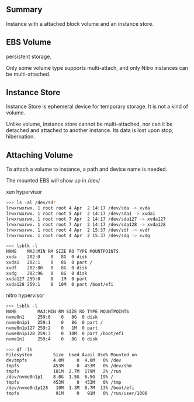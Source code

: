 ## Summary

Instance with a attached block volume and an instance store.

## EBS Volume

persistent storage.

Only some volume type supports multi-attach, and only Nitro instances can be multi-attached.

## Instance Store

Instance Store is ephemeral device for temporary storage. It is not a kind of volume.

Unlike volume, instance store cannot be multi-attached, nor can it be detached and attached to another instance. Its data is lost upon stop, hibernation.

## Attaching Volume

To attach a volume to instance, a path and device name is needed.

The mounted EBS will show up in /dev/

xen hypervisor
```sh
>>> ls -al /dev/sd*
lrwxrwxrwx. 1 root root 4 Apr  2 14:17 /dev/sda -> xvda
lrwxrwxrwx. 1 root root 5 Apr  2 14:17 /dev/sda1 -> xvda1
lrwxrwxrwx. 1 root root 7 Apr  2 14:17 /dev/sda127 -> xvda127
lrwxrwxrwx. 1 root root 7 Apr  2 14:17 /dev/sda128 -> xvda128
lrwxrwxrwx. 1 root root 4 Apr  2 15:37 /dev/sdf -> xvdf
lrwxrwxrwx. 1 root root 4 Apr  2 15:37 /dev/sdg -> xvdg

>>> lsblk -l
NAME    MAJ:MIN RM SIZE RO TYPE MOUNTPOINTS
xvda    202:0    0   8G  0 disk 
xvda1   202:1    0   8G  0 part /
xvdf    202:80   0   8G  0 disk 
xvdg    202:96   0   8G  0 disk 
xvda127 259:0    0   1M  0 part 
xvda128 259:1    0  10M  0 part /boot/efi
```

nitro hypervisor
```sh
>>> lsblk -l
NAME        MAJ:MIN RM SIZE RO TYPE MOUNTPOINTS
nvme0n1     259:0    0   8G  0 disk 
nvme0n1p1   259:1    0   8G  0 part /
nvme0n1p127 259:2    0   1M  0 part 
nvme0n1p128 259:3    0  10M  0 part /boot/efi
nvme1n1     259:4    0   8G  0 disk

>>> df -lh
Filesystem        Size  Used Avail Use% Mounted on
devtmpfs          4.0M     0  4.0M   0% /dev
tmpfs             453M     0  453M   0% /dev/shm
tmpfs             181M  2.7M  179M   2% /run
/dev/nvme0n1p1    8.0G  1.5G  6.5G  19% /
tmpfs             453M     0  453M   0% /tmp
/dev/nvme0n1p128   10M  1.3M  8.7M  13% /boot/efi
tmpfs              91M     0   91M   0% /run/user/1000
```
